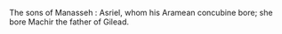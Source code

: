 The sons of Manasseh : Asriel, whom his Aramean concubine bore; she bore Machir the father of Gilead.
